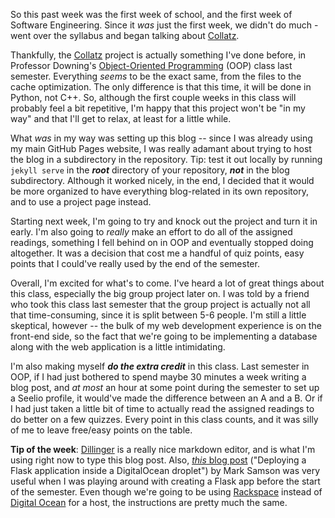 So this past week was the first week of school, and the first week of Software
Engineering. Since it *was* just the first week, we didn't do much - went over
the syllabus and began talking about
[Collatz](http://www.cs.utexas.edu/users/downing/cs373/projects/Collatz.html).

Thankfully, the
[Collatz](http://www.cs.utexas.edu/users/downing/cs373/projects/Collatz.html)
project is actually something I've done before, in Professor Downing's
[Object-Oriented Programming](http://www.cs.utexas.edu/users/downing/cs371p/)
(OOP) class last semester. Everything *seems* to be the exact same, from the files
to the cache optimization. The only difference is that this time, it
will be done in Python, not C++. So, although the first couple weeks in this
class will probably feel a bit repetitive, I'm happy that this project won't
be "in my way" and that I'll get to relax, at least for a little while.

What *was* in my way was setting up this blog -- since I was already using
my main GitHub Pages website, I was really adamant about trying to host
the blog in a subdirectory in the repository. Tip: test it out locally
by running `jekyll serve` in the **_root_** directory of your repository, **_not_**
in the blog subdirectory. Although it worked nicely, in the end, I decided that
it would be more organized to have everything blog-related in its own repository,
and to use a project page instead.

Starting next week, I'm going to try and knock out the project and turn it in
early. I'm also going to *really* make an effort to do all of the assigned
readings, something I fell behind on in OOP and eventually stopped doing
altogether. It was a decision that cost me a handful of quiz points, easy points
that I could've really used by the end of the semester.

Overall, I'm excited for what's to come. I've heard a lot of great things about
this class, especially the big group project later on. I was told by a friend
who took this class last semester that the group project is actually not all
that time-consuming, since it is split between 5-6 people. I'm still a little
skeptical, however -- the bulk of my web development experience is on the
front-end side, so the fact that we're going to be implementing a database along
with the web application is a little intimidating.

I'm also making myself  **_do the extra credit_** in this class. Last semester
in OOP, if I had just bothered to spend maybe 30 minutes a week writing a blog
post, and *at most* an hour at some point during the semester to set up a Seelio
profile, it would've made the difference between an A and a B. Or if I had just
taken a little bit of time to actually read the assigned readings to do better
on a few quizzes. Every point in this class counts, and it was silly of me to
leave free/easy points on the table.

**Tip of the week**: [Dillinger](http://dillinger.io/) is a really nice markdown
editor, and is what I'm using right now to type this blog post. Also,
[*this* blog post](http://blog.marksteve.com/deploy-a-flask-application-inside-a-digitalocean-droplet)
("Deploying a Flask application inside a DigitalOcean droplet") by Mark Samson
was very useful when I was playing around with creating a Flask app before the
start of the semester. Even though we're going to be using
[Rackspace](https://www.rackspace.com/) instead of
[Digital Ocean](https://www.digitalocean.com/) for a host, the instructions are
pretty much the same.